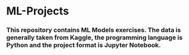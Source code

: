 # ML-Projects

### This repository contains ML Models exercises. The data is generally taken from Kaggle, the programming language is Python and the project format is Jupyter Notebook.
